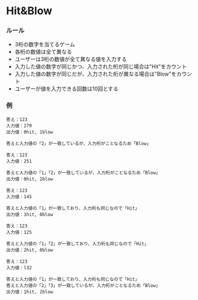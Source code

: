 # Hit&Blow

### ルール
* 3桁の数字を当てるゲーム
* 各桁の数値は全て異なる
* ユーザーは3桁の数値が全て異なる値を入力する
* 入力した値の数字が同じかつ、入力された桁が同じ場合は"Hit"をカウント
* 入力した値の数字が同じだが、入力された桁が異なる場合は"Blow"をカウント
* ユーザーが値を入力できる回数は10回とする

### 例
```
答え：123
入力値：279
出力値：0hit, 1blow

答えと入力値の「2」が一致しているが、入力桁がことなるため「Blow」

答え：123
入力値：251

答えと入力値の「1」「2」が一致しているが、入力桁がことなるため「Blow」
出力値：0hit, 2blow

答え：123
入力値：145

答えと入力値の「1」が一致しており、入力桁も同じなので「Hit」
出力値：1hit, 0blow

答え：123
入力値：125

答えと入力値の「1」「2」が一致しており、入力桁も同じなので「Hit」
出力値：2hit, 0blow

答え：123
入力値：l32

答えと入力値の「1」が一致しており、入力桁も同じなので「Hit」
答えと入力値の「2」「3」が一致しているが、入力桁がことなるため「Blow」
出力値：1hit, 2blow
```
